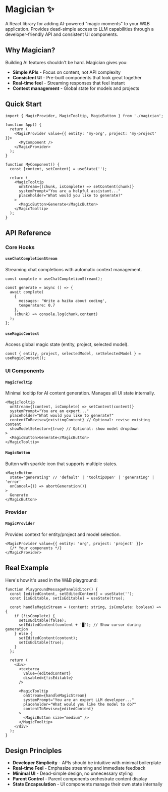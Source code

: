 # Magician ✨

A React library for adding AI-powered "magic moments" to your W&B application. Provides dead-simple access to LLM capabilities through a developer-friendly API and consistent UI components.

## Why Magician?

Building AI features shouldn't be hard. Magician gives you:
- **Simple APIs** - Focus on content, not API complexity
- **Consistent UI** - Pre-built components that look great together
- **Real-time feel** - Streaming responses that feel instant
- **Context management** - Global state for models and projects

## Quick Start

```tsx
import { MagicProvider, MagicTooltip, MagicButton } from './magician';

function App() {
  return (
    <MagicProvider value={{ entity: 'my-org', project: 'my-project' }}>
      <MyComponent />
    </MagicProvider>
  );
}

function MyComponent() {
  const [content, setContent] = useState('');

  return (
    <MagicTooltip
      onStream={(chunk, isComplete) => setContent(chunk)}
      systemPrompt="You are a helpful assistant..."
      placeholder="What would you like to generate?"
    >
      <MagicButton>Generate</MagicButton>
    </MagicTooltip>
  );
}
```

## API Reference

### Core Hooks

#### `useChatCompletionStream`
Streaming chat completions with automatic context management.

```tsx
const complete = useChatCompletionStream();

const generate = async () => {
  await complete(
    {
      messages: 'Write a haiku about coding',
      temperature: 0.7
    },
    (chunk) => console.log(chunk.content)
  );
};
```

#### `useMagicContext`
Access global magic state (entity, project, selected model).

```tsx
const { entity, project, selectedModel, setSelectedModel } = useMagicContext();
```

### UI Components

#### `MagicTooltip`
Minimal tooltip for AI content generation. Manages all UI state internally.

```tsx
<MagicTooltip
  onStream={(content, isComplete) => setContent(content)}
  systemPrompt="You are an expert..."
  placeholder="What would you like to generate?"
  contentToRevise={existingContent} // Optional: revise existing content
  showModelSelector={true} // Optional: show model dropdown
>
  <MagicButton>Generate</MagicButton>
</MagicTooltip>
```

#### `MagicButton`
Button with sparkle icon that supports multiple states.

```tsx
<MagicButton 
  state="generating" // 'default' | 'tooltipOpen' | 'generating' | 'error'
  onCancel={() => abortGeneration()}
>
  Generate
</MagicButton>
```

### Provider

#### `MagicProvider`
Provides context for entity/project and model selection.

```tsx
<MagicProvider value={{ entity: 'org', project: 'project' }}>
  {/* Your components */}
</MagicProvider>
```

## Real Example

Here's how it's used in the W&B playground:

```tsx
function PlaygroundMessagePanelEditor() {
  const [editedContent, setEditedContent] = useState('');
  const [isEditable, setIsEditable] = useState(true);

  const handleMagicStream = (content: string, isComplete: boolean) => {
    if (!isComplete) {
      setIsEditable(false);
      setEditedContent(content + '█'); // Show cursor during generation
    } else {
      setEditedContent(content);
      setIsEditable(true);
    }
  };

  return (
    <div>
      <textarea 
        value={editedContent} 
        disabled={!isEditable}
      />
      
      <MagicTooltip
        onStream={handleMagicStream}
        systemPrompt="You are an expert LLM developer..."
        placeholder="What would you like the model to do?"
        contentToRevise={editedContent}
      >
        <MagicButton size="medium" />
      </MagicTooltip>
    </div>
  );
}
```

## Design Principles

- **Developer Simplicity** - APIs should be intuitive with minimal boilerplate
- **Real-time Feel** - Emphasize streaming and immediate feedback  
- **Minimal UI** - Dead-simple design, no unnecessary styling
- **Parent Control** - Parent components orchestrate content display
- **State Encapsulation** - UI components manage their own state internally 